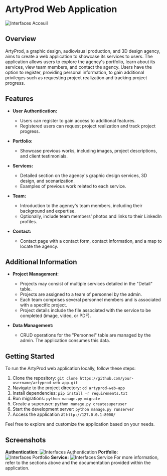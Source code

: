 # ArtyProd Web Application
 ![Interfaces Acceuil](https://res.cloudinary.com/dkrfmqbj1/image/upload/v1699703187/Artyprod/g66ojzncm9hdr1yufddb.png)
## Overview

ArtyProd, a graphic design, audiovisual production, and 3D design agency, aims to create a web application to showcase its services to users. The application allows users to explore the agency's portfolio, learn about its services, view team members, and contact the agency. Users have the option to register, providing personal information, to gain additional privileges such as requesting project realization and tracking project progress.

## Features

- **User Authentication:**
  - Users can register to gain access to additional features.
  - Registered users can request project realization and track project progress.

- **Portfolio:**
  - Showcase previous works, including images, project descriptions, and client testimonials.

- **Services:**
  - Detailed section on the agency's graphic design services, 3D design, and scenarization.
  - Examples of previous work related to each service.

- **Team:**
  - Introduction to the agency's team members, including their background and expertise.
  - Optionally, include team members' photos and links to their LinkedIn profiles.

- **Contact:**
  - Contact page with a contact form, contact information, and a map to locate the agency.
## Additional Information

- **Project Management:**
  - Projects may consist of multiple services detailed in the "Detail" table.
  - Projects are assigned to a team of personnel by the admin.
  - Each team comprises several personnel members and is associated with a specific project.
  - Project details include the file associated with the service to be completed (image, video, or PDF).

- **Data Management:**
  - CRUD operations for the "Personnel" table are managed by the admin. The application consumes this data.

## Getting Started

To run the ArtyProd web application locally, follow these steps:

1. Clone the repository: `git clone https://github.com/your-username/artyprod-web-app.git`
2. Navigate to the project directory: `cd artyprod-web-app`
3. Install dependencies: `pip install -r requirements.txt`
4. Run migrations: `python manage.py migrate`
5. Create a superuser: `python manage.py createsuperuser`
6. Start the development server: `python manage.py runserver`
7. Access the application at `http://127.0.0.1:8000/`

Feel free to explore and customize the application based on your needs.

## Screenshots
**Authentication:**
 ![Interfaces Authentication](https://res.cloudinary.com/dkrfmqbj1/image/upload/v1699702826/Artyprod/umymgbnnt3hrj1sqdjgt.png)
**Portfolio:**
 ![Interfaces Portfolio](https://res.cloudinary.com/dkrfmqbj1/image/upload/v1699704292/Artyprod/wxhbscdf7y6whucredqf.jpg) 
**Service:**
 ![Interfaces Service](https://res.cloudinary.com/dkrfmqbj1/image/upload/v1699704376/Artyprod/sva5p0xrtyepswczvivf.jpg) 
For more information, refer to the sections above and the documentation provided within the application.
